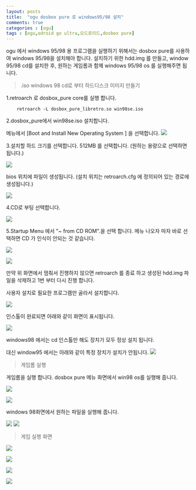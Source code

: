 ```yaml
---
layout: posts
title:  "ogu dosbox pure 로 windows95/98 설치"
comments: true
categories : [ogu]
tags : [ogu,odroid go ultra,오드로이드,dosbox pure]
---
```

ogu 에서 windows 95/98 용 프로그램을 실행하기 위해서는 dosbox pure를 사용하여
windows 95/98을 설치해야 합니다. 설치하기 위한 hdd.img 를 만들고, window 95/98
cd를 설치한 후, 원하는 게임롬과 함께 windows 95/98 os 를 실행해주면 됩니다.

> .iso windows 98 cd로 부터 하드디스크 이미지 만들기

1.retroarch 로 dosbox_pure core를 실행 합니다.

        retroarch -L dosbox_pure_libretro.so win98se.iso

2.dosbox_pure에서 win98se.iso 설치합니다.

메뉴에서 [Boot and Install New Operating System ] 을 선택합니다.
![](/images/2023-01-08/win95_boot_and_install.jpg)


3.설치할 하드 크기를 선택합니다. 512MB 를 선택합니다. (원하는 용량으로 선택하면 됩니다.)

![](/images/2023-01-08/win95_hard_disk.jpg)


bios 위치에 파일이 생성됩니다. (설치 위치는 retroarch.cfg 에 정의되어 있는 경로에 생성됩니다.)

![](/images/2023-01-08/dosbox_bios_location.png)


4.CD로 부팅 선택합니다.

![](/images/2023-01-08/win95_boot_from_cd_4.jpg)

5.Startup Menu 에서 "~ from CD ROM".을 선택 합니다. 메뉴 나오자 마자 바로 선택하면 CD 가 인식이 안되는 것 같습니다.

![](/images/2023-01-08/win95_startup.jpg)

![](/images/2023-01-08/win98_cd_prepare_hang.jpg)

만약 위 화면에서 멈춰서 진행하지 않으면 retroarch 를 종료 하고 생성된 hdd.img 파일을 삭제하고 1번 부터 다시 진행 합니다.

사용자 설치로 필요한 프로그램만 골라서 설치합니다.

![](/images/2023-01-08/win95_install_option.jpg)

인스톨이 완료되면 아래와 같이 화면이 표시됩니다.

![](/images/2023-01-08/win98_boot_init.jpg)

windows98 에서는 cd 인스톨만 해도 장치가 모두 정상 설치 됩니다.

대신 window95 에서는 아래와 같이 특정 장치가 설치가 안됩니다.
![](/images/2023-01-08/win95_system_property.jpg)

> 게임롬 실행

게임롬을 실행 합니다.
dosbox pure 메뉴 화면에서 win98 os를 실행해 줍니다.

![](/images/2023-01-08/win98_run_install.jpg)

![](/images/2023-01-08/win98_select_os.jpg)

windows 98화면에서 원하는 파일을 실행해 줍니다.

![](/images/2023-01-08/win98_select_starcraft_drive.jpg)
![](/images/2023-01-08/win98_select_starcraft.jpg)

> 게임 실행 화면

![](/images/2023-01-08/freecell_1.jpg)

![](/images/2023-01-08/starcraft_1.jpg)

![](/images/2023-01-08/starcraft_2.jpg)

![](/images/2023-01-08/starcraft_3.jpg)
